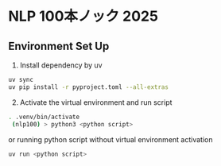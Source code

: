 # NLP 100本ノック 2025

## Environment Set Up

1. Install dependency by uv

```bash
uv sync
uv pip install -r pyproject.toml --all-extras
```

2. Activate the virtual environment and run script

```bash
. .venv/bin/activate
 (nlp100) > python3 <python script>
```

or running python script without virtual environment activation

```bash
uv run <python script>
```
